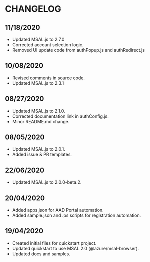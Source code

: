 # CHANGELOG

## 11/18/2020

- Updated MSAL.js to 2.7.0
- Corrected account selection logic.
- Removed UI update code from authPopup.js and authRedirect.js

## 10/08/2020

- Revised comments in source code.
- Updated MSAL.js to 2.3.1

## 08/27/2020

- Updated MSAL.js to 2.1.0.
- Corrected documentation link in authConfig.js.
- Minor README.md change.

## 08/05/2020

- Updated MSAL.js to 2.0.1.
- Added issue & PR templates.

## 22/06/2020

- Updated MSAL.js to 2.0.0-beta.2.

## 20/04/2020

- Added apps.json for AAD Portal automation.
- Added sample.json and .ps scripts for registration automation.

## 19/04/2020

- Created initial files for quickstart project.
- Updated quickstart to use MSAL 2.0 (@azure/msal-browser).
- Updated docs and samples.
